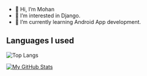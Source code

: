 - 👋 Hi, I’m Mohan
- 👀 I’m interested in Django.
- 🌱 I’m currently learning Android App development.


<!---
mohandeep2002/mohandeep2002 is a ✨ special ✨ repository because its `README.md` (this file) appears on your GitHub profile.
You can click the Preview link to take a look at your changes.
--->





## Languages I used

![Top Langs](https://github-readme-stats.vercel.app/api/top-langs/?username=mohandeep2002&theme=tokyonight&langs_count=20)






[![My GitHub Stats](https://github-readme-stats.vercel.app/api/?username=mohandeep2002&count_private=true&theme=tokyonight&showicons=true)]()




